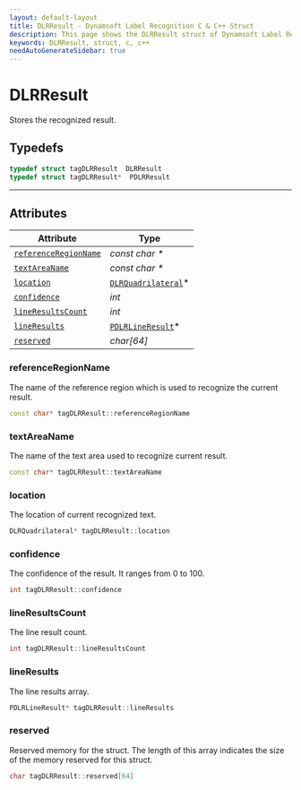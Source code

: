 ```yaml
---
layout: default-layout
title: DLRResult - Dynamsoft Label Recognition C & C++ Struct
description: This page shows the DLRResult struct of Dynamsoft Label Recognition for C & C++ Language.
keywords: DLRResult, struct, c, c++
needAutoGenerateSidebar: true
---
```



# DLRResult
Stores the recognized result.

## Typedefs

```cpp
typedef struct tagDLRResult  DLRResult
typedef struct tagDLRResult*  PDLRResult
```  
  
---
  

## Attributes
  
| Attribute | Type |
|---------- | ---- |
| [`referenceRegionName`](#referenceregionname) | *const char \** |
| [`textAreaName`](#textareaname) | *const char \** |
| [`location`](#location) | [`DLRQuadrilateral`](dlr-quadrilateral.md)\* |
| [`confidence`](#confidence) | *int* |
| [`lineResultsCount`](#lineresultscount) | *int* |
| [`lineResults`](#lineresults) | [`PDLRLineResult`](dlr-line-result.md)\* |
| [`reserved`](#reserved) | *char\[64\]* |


### referenceRegionName
The name of the reference region which is used to recognize the current result.
```cpp
const char* tagDLRResult::referenceRegionName
```

### textAreaName
The name of the text area used to recognize current result.
```cpp
const char* tagDLRResult::textAreaName
```

### location
The location of current recognized text.
```cpp
DLRQuadrilateral* tagDLRResult::location
```


### confidence
The confidence of the result. It ranges from 0 to 100.
```cpp
int tagDLRResult::confidence
```


### lineResultsCount
The line result count.
```cpp
int tagDLRResult::lineResultsCount
```

### lineResults
The line results array.
```cpp
PDLRLineResult* tagDLRResult::lineResults
```

### reserved
Reserved memory for the struct. The length of this array indicates the size of the memory reserved for this struct.
```cpp
char tagDLRResult::reserved[64]
```
